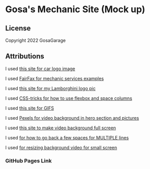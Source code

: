 # Gosa's Mechanic Site (Mock up)

## License
Copyright 2022 GosaGarage

## Attributions
I used [this site for car logo image](https://www.subpng.com/png-pijn5j/)

I used [FairFax for mechanic services examples](https://www.fairfaxautorepair.com/our-services)

I used [this site for my Lamborghini logo pic](https://www.pexels.com/photo/photo-of-black-lamborghini-3802510/)

I used [CSS-tricks for how to use flexbox and space columns](https://css-tricks.com/snippets/css/a-guide-to-flexbox/)

I used [this site for GIFS](https://giphy.com/gifs/bbcamerica-top-gear-matt-leblanc-51Y18CP5ET2jhHk88Y)

I used [Pexels for video background in hero section and pictures](https://www.pexels.com/video/car-tires-competition-smoke-4568863/)

I used [this site to make video background full screen](https://www.labnol.org/code/19651-background-video-css)

I used [for how to go back a few spaces for MULTIPLE lines](https://stackoverflow.com/questions/47903209/how-to-shift-a-block-of-code-left-right-by-one-space-in-vscode/53463975)

I used [for resizing background video for small screen](https://www.youtube.com/watch?v=emL9dkijfZY)

 
### GitHub Pages Link
